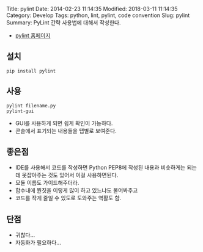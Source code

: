 Title: pylint
Date: 2014-02-23 11:14:35
Modified: 2018-03-11 11:14:35
Category: Develop
Tags: python, lint, pylint, code convention
Slug: pylint
Summary: PyLint 간략 사용법에 대해서 작성한다.

* [pylint 홈페이지](http://www.pylint.org)

## 설치

```
pip install pylint
```

## 사용

```
pylint filename.py
pylint-gui
```

* GUI를 사용하게 되면 쉽게 확인이 가능하다.
* 콘솔에서 표기되는 내용들을 탭별로 보여준다.

## 좋은점

* IDE를 사용해서 코드를 작성하면 Python PEP8에 작성된 내용과 비슷하게는 되는데 못잡아주는 것도 있어서 이걸 사용하면된다.
* 모듈 이름도 가이드해주더라.
* 함수내에 뭔짓을 이렇게 많이 하고 있느냐도 물어봐주고
* 코드를 작게 줄일 수 있도로 도와주는 역활도 함.

## 단점

* 귀찮다...
* 자동화가 필요하다...

